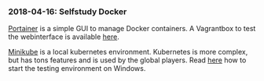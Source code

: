 ### 2018-04-16: Selfstudy Docker

[Portainer](https://portainer.io) is a simple GUI to manage Docker containers. A Vagrantbox to test the webinterface is available [here](https://github.com/neikei/dockerce-testing-environment).

[Minikube](https://github.com/kubernetes/minikube) is a local kubernetes environment. Kubernetes is more complex, but has tons features and is used by the global players. Read [here](https://neikei.github.io/notes/#2018-04-14-Kubernetes-Minikube) how to start the testing environment on Windows.
